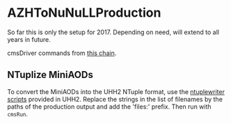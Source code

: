 # AZHToNuNuLLProduction

So far this is only the setup for 2017. Depending on need, will extend to
all years in future.

cmsDriver commands from [this
chain](https://cms-pdmv.cern.ch/mcm/chained_requests?prepid=B2G-chain_RunIISummer20UL17wmLHEGEN_flowRunIISummer20UL17SIM_flowRunIISummer20UL17DIGIPremix_flowRunIISummer20UL17HLT_flowRunIISummer20UL17RECO_flowRunIISummer20UL17MiniAODv2_flowRunIISummer20UL17NanoAODv9-02027&page=0&shown=15).


## NTuplize MiniAODs
To convert the MiniAODs into the UHH2 NTuple format,
use the [ntuplewriter
scripts](https://github.com/UHH2/UHH2/blob/RunII_106X_v2/core/python/ntuplewriter_data_UL17.py)
provided in UHH2.
Replace the strings in the list of filenames by the paths of the production
output and add the 'files:' prefix. Then run with `cmsRun`.
